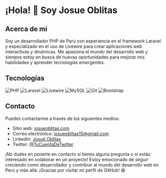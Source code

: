 # ¡Hola! 👋 Soy Josue Oblitas

## Acerca de mí
Soy un desarrollador PHP de Perú con experiencia en el framework Laravel y especializado en el uso de Livewire para crear aplicaciones web interactivas y dinámicas. Me apasiona el mundo del desarrollo web y siempre estoy en busca de nuevas oportunidades para mejorar mis habilidades y aprender tecnologías emergentes.

## Tecnologías

![PHP](https://img.icons8.com/color/48/000000/php.png)
![Laravel](https://img.icons8.com/fluency/48/000000/laravel.png)
![Livewire](https://res.cloudinary.com/dwipjtlpj/image/upload/v1691196301/portafolio/livewire_k7wcbm.png)
![MySQL](https://img.icons8.com/color/48/000000/mysql.png)
![Git](https://img.icons8.com/color/48/000000/git.png)
![Bootstrap](https://img.icons8.com/color/48/000000/bootstrap.png)

## Contacto
Puedes contactarme a través de los siguientes medios:

- Sitio web: [josueoblitas.com](https://josueoblitas.com)
- Correo electrónico: josueoblitas15@gmail.com
- LinkedIn: [Josué Oblitas](https://www.linkedin.com/in/josue-oblitas-483616150/)
- Twitter: [@TuCuentaDeTwitter](https://twitter.com/JosueeOblitas)

¡No dudes en ponerte en contacto si tienes alguna pregunta o si estás interesado en colaborar en un proyecto! Estoy emocionado de seguir creciendo como desarrollador y contribuir al mundo del desarrollo web en Perú y más allá. ¡Gracias por visitar mi perfil de GitHub! 😄
